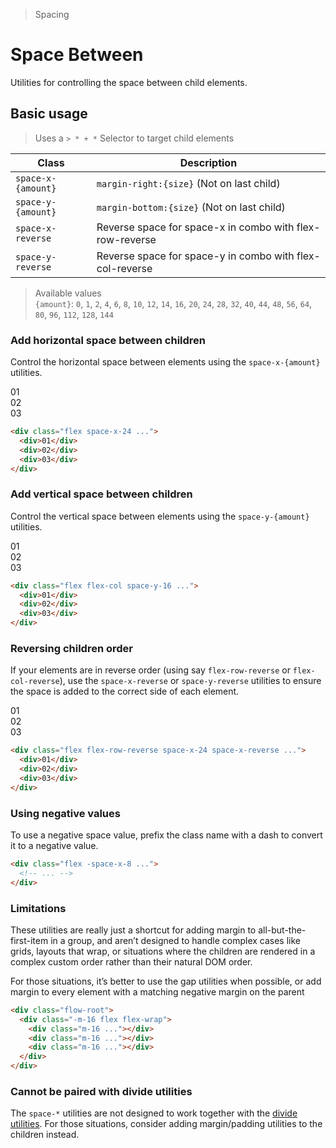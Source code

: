 > Spacing

# Space Between

Utilities for controlling the space between child elements.

## Basic usage

> Uses a `> * + *` Selector to target child elements

| Class              | Description                                              |
|--------------------|----------------------------------------------------------|
| `space-x-{amount}` | `margin-right:{size}` (Not on last child)                |
| `space-y-{amount}` | `margin-bottom:{size}` (Not on last child)               |
| `space-x-reverse`  | Reverse space for space-x in combo with flex-row-reverse |
| `space-y-reverse`  | Reverse space for space-y in combo with flex-col-reverse |

> Available values <br />
> `{amount}`: `0`, `1`, `2`, `4`, `6`, `8`, `10`, `12`, `14`, `16`, `20`, `24`, `28`, `32`, `40`, `44`, `48`, `56`, `64`, `80`, `96`, `112`, `128`, `144` <br />

### Add horizontal space between children
Control the horizontal space between elements using the `space-x-{amount}` utilities.

<example-container>
  <div class="flex justify-center">
    <div class="ex-bg--striped ex-bg--fuchsia flex space-x-24 rounded-8">
      <div class="w-64 h-112 ex-box pd-bg-fuchsia-500">01</div>
      <div class="w-64 h-112 ex-box pd-bg-fuchsia-500">02</div>
      <div class="w-64 h-112 ex-box pd-bg-fuchsia-500">03</div>
    </div>
  </div>
</example-container>

```html
<div class="flex space-x-24 ...">
  <div>01</div>
  <div>02</div>
  <div>03</div>
</div>
```

### Add vertical space between children
Control the vertical space between elements using the `space-y-{amount}` utilities.

<example-container>
  <div class="flex flex-col">
    <div class="ex-bg--striped ex-bg--indigo flex flex-col space-y-16 bg-stripes-indigo rounded-8">
      <div class="ex-box py-8 flex justify-center pd-bg-indigo-500">01</div>
      <div class="ex-box py-8 flex items-center justify-center pd-bg-indigo-500">02</div>
      <div class="ex-box py-8 flex items-center justify-center pd-bg-indigo-500">03</div>
    </div>
  </div>
</example-container>

```html
<div class="flex flex-col space-y-16 ...">
  <div>01</div>
  <div>02</div>
  <div>03</div>
</div>
```

### Reversing children order
If your elements are in reverse order (using say `flex-row-reverse` or `flex-col-reverse`), use the `space-x-reverse` or `space-y-reverse` utilities to ensure the space is added to the correct side of each element.

<example-container>
  <div class="flex justify-end">
    <div class="ex-bg--striped ex-bg--cyan flex flex-row-reverse space-x-reverse space-x-24 rounded-8">
      <div class="w-64 h-112 ex-box pd-bg-cyan-500">01</div>
      <div class="w-64 h-112 ex-box pd-bg-cyan-500">02</div>
      <div class="w-64 h-112 ex-box pd-bg-cyan-500">03</div>
    </div>
  </div>
</example-container>

```html
<div class="flex flex-row-reverse space-x-24 space-x-reverse ...">
  <div>01</div>
  <div>02</div>
  <div>03</div>
</div>
```

### Using negative values
To use a negative space value, prefix the class name with a dash to convert it to a negative value.

```html
<div class="flex -space-x-8 ...">
  <!-- ... -->
</div>
```

### Limitations
These utilities are really just a shortcut for adding margin to all-but-the-first-item in a group, and aren’t designed to handle complex cases like grids, layouts that wrap, or situations where the children are rendered in a complex custom order rather than their natural DOM order.

For those situations, it’s better to use the gap utilities when possible, or add margin to every element with a matching negative margin on the parent

```html
<div class="flow-root">
  <div class="-m-16 flex flex-wrap">
    <div class="m-16 ..."></div>
    <div class="m-16 ..."></div>
    <div class="m-16 ..."></div>
  </div>
</div>
```

### Cannot be paired with divide utilities
The `space-*` utilities are not designed to work together with the [divide utilities](/divide-width.md).
For those situations, consider adding margin/padding utilities to the children instead.
